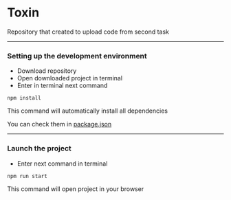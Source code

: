 # Toxin

Repository that created to upload code from second task

---

### Setting up the development environment

* Download repository
* Open downloaded project in terminal
* Enter in terminal next command

```
npm install

```

This command will automatically install all dependencies

You can check them in [package.json](https://github.com/BonMarty/toxin/blob/master/package.json)

---

### Launch the project

* Enter next command in terminal

```
npm run start

```

This command will open project in your browser
